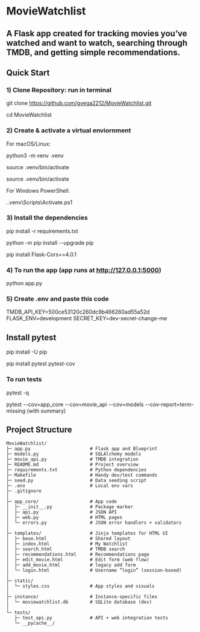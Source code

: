 # MovieWatchlist

A Flask app created for tracking movies you’ve watched and want to watch, searching through TMDB, and getting simple recommendations. 
---

## Quick Start

### 1) Clone Repository: run in terminal
git clone https://github.com/gvega2212/MovieWatchlist.git

cd MovieWatchlist


### 2) Create & activate a virtual enviornment
  For macOS/Linux: 

python3 -m venv .venv

source .venv/bin/activate

source .venv/bin/activate

For Windows PowerShell:

.\.venv\Scripts\Activate.ps1

### 3) Install the dependencies

pip install -r requirements.txt

python -m pip install --upgrade pip

pip install Flask-Cors==4.0.1



### 4) To run the app (app runs at http://127.0.0.1:5000)

python app.py


### 5) Create .env and paste this code

TMDB_API_KEY=500ce53120c260dc9b466260ad55a52d
FLASK_ENV=development
SECRET_KEY=dev-secret-change-me



## Install pytest
pip install -U pip

pip install pytest pytest-cov  

### To run tests
pytest -q

pytest --cov=app_core --cov=movie_api --cov=models --cov-report=term-missing (with summary)


## Project Structure

```text
MovieWatchlist/
├─ app.py                      # Flask app and Blueprint
├─ models.py                   # SQLAlchemy models 
├─ movie_api.py                # TMDB integration 
├─ README.md                   # Project overview
├─ requirements.txt            # Python dependencies
├─ Makefile                    # Handy dev/test commands 
├─ seed.py                     # Data seeding script 
├─ .env                        # Local env vars 
├─ .gitignore
│
├─ app_core/                   # App code 
│  ├─ __init__.py              # Package marker
│  ├─ api.py                   # JSON API 
│  ├─ web.py                   # HTML pages 
│  └─ errors.py                # JSON error handlers + validators 
│
├─ templates/                  # Jinja templates for HTML UI
│  ├─ base.html                # Shared layout 
│  ├─ index.html               # My Watchlist
│  ├─ search.html              # TMDB search 
│  ├─ recommendations.html     # Recommendations page
│  ├─ edit_movie.html          # Edit form (web flow)
│  ├─ add_movie.html           # legacy add form
│  └─ login.html               # Username “login” (session-based)
│
├─ static/
│  └─ styles.css               # App styles and visuals
│
├─ instance/                   # Instance-specific files
│  └─ moviewatchlist.db        # SQLite database (dev)
│
└─ tests/
   ├─ test_api.py              # API + web integration tests
   └─ __pycache__/            








